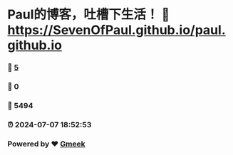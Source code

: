 # Paul的博客，吐槽下生活！ :link: https://SevenOfPaul.github.io/paul.github.io 
### :page_facing_up: [5](https://SevenOfPaul.github.io/paul.github.io/tag.html) 
### :speech_balloon: 0 
### :hibiscus: 5494 
### :alarm_clock: 2024-07-07 18:52:53 
### Powered by :heart: [Gmeek](https://github.com/Meekdai/Gmeek)
